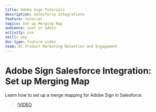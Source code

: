 ```yaml
---
title: Adobe Sign Tutorials
description: Salesforce Integrations
feature: tutorial
topics: Set up Merging Map
audience: user or admin
activity: use
skill: any
doc-type: feature video
team: DC Product Marketing Retention and Engagement
---
```


# Adobe Sign Salesforce Integration: Set up Merging Map

Learn how to set up a merge mapping for Adobe Sign in Salesforce.

>[!VIDEO](https://video.tv.adobe.com/v/17350?hidetitle=true)
